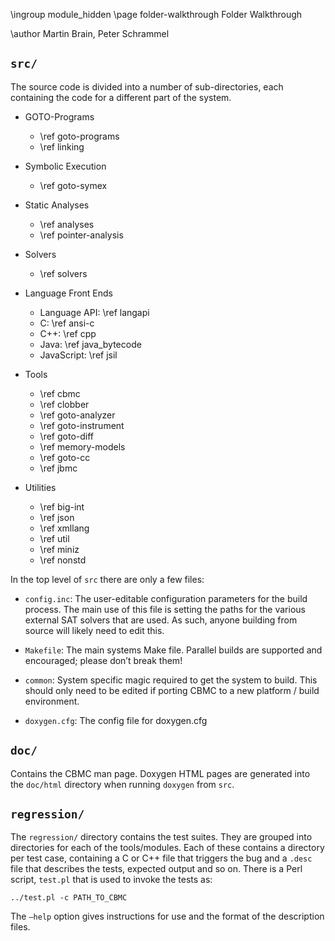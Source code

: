 \ingroup module_hidden 
\page folder-walkthrough Folder Walkthrough

\author Martin Brain, Peter Schrammel

## `src/` ##

The source code is divided into a number of sub-directories, each
containing the code for a different part of the system.

- GOTO-Programs

  * \ref goto-programs
  * \ref linking

- Symbolic Execution
  * \ref goto-symex

- Static Analyses

  * \ref analyses
  * \ref pointer-analysis

- Solvers
  * \ref solvers

- Language Front Ends

  * Language API: \ref langapi
  * C: \ref ansi-c
  * C++: \ref cpp
  * Java: \ref java_bytecode
  * JavaScript: \ref jsil

- Tools

  * \ref cbmc
  * \ref clobber
  * \ref goto-analyzer
  * \ref goto-instrument
  * \ref goto-diff
  * \ref memory-models
  * \ref goto-cc
  * \ref jbmc

- Utilities

  * \ref big-int
  * \ref json
  * \ref xmllang
  * \ref util
  * \ref miniz
  * \ref nonstd

In the top level of `src` there are only a few files:

* `config.inc`:   The user-editable configuration parameters for the
  build process. The main use of this file is setting the paths for the
  various external SAT solvers that are used. As such, anyone building
  from source will likely need to edit this.

* `Makefile`:   The main systems Make file. Parallel builds are
  supported and encouraged; please don’t break them!

* `common`:   System specific magic required to get the system to build.
  This should only need to be edited if porting CBMC to a new platform /
  build environment.

* `doxygen.cfg`:   The config file for doxygen.cfg

## `doc/` ##

Contains the CBMC man page. Doxygen HTML pages are generated
into the `doc/html` directory when running `doxygen` from `src`.

## `regression/` ##

The `regression/` directory contains the test suites.
They are grouped into directories for each of the tools/modules.
Each of these contains a directory per test case, containing a C or C++
file that triggers the bug and a `.desc` file that describes
the tests, expected output and so on. There is a Perl script,
`test.pl` that is used to invoke the tests as:

    ../test.pl -c PATH_TO_CBMC

The `–help` option gives instructions for use and the
format of the description files.
